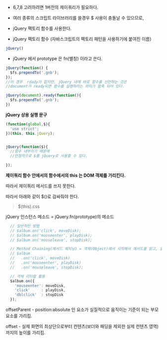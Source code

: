 * 6,7,8 고려하려면 1버전의 제이쿼리가 필요하다.


* 여러 종류의 스크립트 라이브러리를 쓸경우 $ 사용이 충돌날 수 있으므로,

* jQuery 팩토리 함수를 사용한다.

* jQuery 팩토리 함수 (자바스크립트의 팩토리 패턴을 사용하기에 붙여진 이름)

```javascript
jQuery()
```

* jQuery 에서 prototype 은 fn(별칭) 이라고 쓴다.

```javascript
jQuery(function() {
  $fs.prependTo('.gnb');
});
//이 경우  rdady가 없지만, jQuery 내에 바로 함수를 선언하는 것은
//document가 ready되면 함수를 실행하라는 의미가 함축 되어 있다.

jQuery(document).ready(function(){
  $fs.prependTo('.gnb');
})
```


**jQuery 상용 실행 문구**

```javascript
(function(global,$){
  'use strict';
})(this, this.jQuery);


jQuery(function($){
  //함수 내부이기 때문에
  //안정적으로 $를 jQuery로 사용할 수 있다.
  
});
```  
  
**제이쿼리 함수 안에서의 함수에서의 this 는 DOM 객체를 가리킨다.**

따라서 제이쿼리 메서드를 쓰지 못한다.

따라서 아래와 같이 $()로 감싸줘야 한다.
>$(this).css


jQuery 인스턴스 메소드 = jQuery.fn(prototype)의 메소드

```javascript
  // 일반적인 방법
  // $album.on('click', moveDisk);
  // $album.on('mouseenter', playDisk);
  // $album.on('mouseleave', stopDisk);

  // Method Chaining(메서드 체이닝) = 객체(Object)에서 시작해서 메서드를 읽고, 읽고, 읽는 것.
  // $album
  //   .on('click', moveDisk)
  //   .on('mouseenter', playDisk)
  //   .on('mouseleave', stopDisk);

  // 객체 리터럴 활용
  $album.on({
    'mouseenter': moveDisk,
    'click'     : playDisk,
    'dblclick'  : stopDisk
  });
 ```


offsetParent - position:absolute 인 요소가 실질적으로 움직이는 기준이 되는 부모요소를 가리킴.

offset - 실제 화면의 최상단으로부터 컨텐츠(보더와 패딩을 제외한 실제 컨텐츠 영역)까지의 높이를 가리킴.

